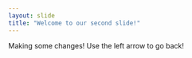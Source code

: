 ```yaml
---
layout: slide
title: "Welcome to our second slide!"
---
```

Making some changes!
Use the left arrow to go back!
